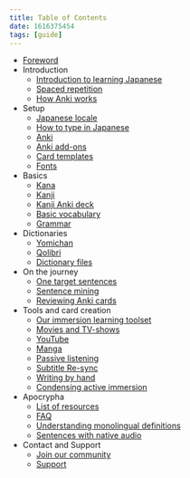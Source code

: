 ```yaml
---
title: Table of Contents
date: 1616375454
tags: [guide]
---
```


* [Foreword](foreword.html)
* Introduction
	* [Introduction to learning Japanese](introduction-to-learning-japanese.html)
	* [Spaced repetition](spaced-repetition.html)
	* [How Anki works](how-anki-works.html)
* Setup
	* [Japanese locale](japanese-locale.html)
	* [How to type in Japanese](how-to-type-in-japanese.html)
	* [Anki](setting-up-anki.html)
	* [Anki add-ons](useful-anki-add-ons-for-japanese.html)
	* [Card templates](discussing-various-card-templates.html)
	* [Fonts](japanese-fonts.html)
* Basics
	* [Kana](learning-kana-in-two-days.html)
	* [Kanji](learning-kanji.html)
	* [Kanji Anki deck](jp1k-anki-deck.html)
	* [Basic vocabulary](basic-vocabulary.html)
	* [Grammar](learning-grammar.html)
* Dictionaries
	* [Yomichan](setting-up-yomichan.html)
	* [Qolibri](setting-up-qolibri.html)
	* [Dictionary files](yomichan-and-epwing-dictionaries.html)
* On the journey
	* [One target sentences](one-target-sentences.html)
	* [Sentence mining](sentence-mining.html)
	* [Reviewing Anki cards](how-to-review.html)
* Tools and card creation
	* [Our immersion learning toolset](our-immersion-learning-toolset.html)
	* [Movies and TV-shows](mining-from-movies-and-tv-shows.html)
	* [YouTube](immersion-with-youtube.html)
	* [Manga](mining-from-manga.html)
	* [Passive listening](passive-listening.html)
	* [Subtitle Re-sync](retiming-subtitles.html)
	* [Writing by hand](writing-japanese.html)
	* [Condensing active immersion](condensing-active-immersion.html)
* Apocrypha
	* [List of resources](resources.html)
	* [FAQ](faq.html)
	* [Understanding monolingual definitions](understanding-monolingual-definitions.html)
	* [Sentences with native audio](ankidrone-sentence-pack.html)
* Contact and Support
	* [Join our community](join-our-community.html)
	* [Support](donating-to-tatsumoto.html)
